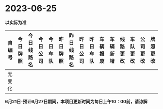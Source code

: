 # 2023-06-25

**以实际为准**

| 自编号      | 今日牌照      | 今日线路名 | 今日公司  | 今日车队 | 昨日牌照      | 昨日线路名  | 昨日公司  | 昨日车队 | 车辆报废 | 车辆新增 | 线路更改  | 车队更改 | 公司更改 | 牌照更改 |
|----------|-----------|-------|-------|------|-----------|--------|-------|------|------|------|-------|------|------|------|
| 无变化 |

**6月21日-预计6月27日期间，本项目更新时间为每日上午10：00前，请谅解**
